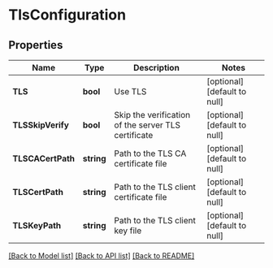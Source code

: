 # TlsConfiguration

## Properties
Name | Type | Description | Notes
------------ | ------------- | ------------- | -------------
**TLS** | **bool** | Use TLS | [optional] [default to null]
**TLSSkipVerify** | **bool** | Skip the verification of the server TLS certificate | [optional] [default to null]
**TLSCACertPath** | **string** | Path to the TLS CA certificate file | [optional] [default to null]
**TLSCertPath** | **string** | Path to the TLS client certificate file | [optional] [default to null]
**TLSKeyPath** | **string** | Path to the TLS client key file | [optional] [default to null]

[[Back to Model list]](../README.md#documentation-for-models) [[Back to API list]](../README.md#documentation-for-api-endpoints) [[Back to README]](../README.md)


